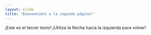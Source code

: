 ```yaml
---
layout: slide
title: "Bienvenidos a la segunda página!"
---
```

¡Este es el tercer texto!
¡Utiliza la flecha hacia la izquierda para volver!
